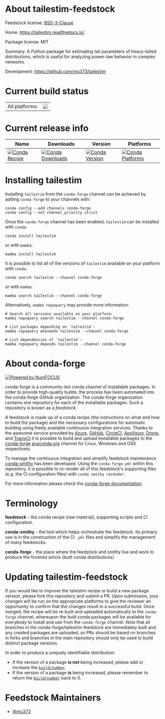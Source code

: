 About tailestim-feedstock
=========================

Feedstock license: [BSD-3-Clause](https://github.com/conda-forge/tailestim-feedstock/blob/main/LICENSE.txt)

Home: https://tailestim.readthedocs.io/

Package license: MIT

Summary: A Python package for estimating tail parameters of heavy-tailed distributions, which is useful for analyzing power-law behavior in complex networks.

Development: https://github.com/mu373/tailestim

Current build status
====================


<table><tr><td>All platforms:</td>
    <td>
      <a href="https://dev.azure.com/conda-forge/feedstock-builds/_build/latest?definitionId=25102&branchName=main">
        <img src="https://dev.azure.com/conda-forge/feedstock-builds/_apis/build/status/tailestim-feedstock?branchName=main">
      </a>
    </td>
  </tr>
</table>

Current release info
====================

| Name | Downloads | Version | Platforms |
| --- | --- | --- | --- |
| [![Conda Recipe](https://img.shields.io/badge/recipe-tailestim-green.svg)](https://anaconda.org/conda-forge/tailestim) | [![Conda Downloads](https://img.shields.io/conda/dn/conda-forge/tailestim.svg)](https://anaconda.org/conda-forge/tailestim) | [![Conda Version](https://img.shields.io/conda/vn/conda-forge/tailestim.svg)](https://anaconda.org/conda-forge/tailestim) | [![Conda Platforms](https://img.shields.io/conda/pn/conda-forge/tailestim.svg)](https://anaconda.org/conda-forge/tailestim) |

Installing tailestim
====================

Installing `tailestim` from the `conda-forge` channel can be achieved by adding `conda-forge` to your channels with:

```
conda config --add channels conda-forge
conda config --set channel_priority strict
```

Once the `conda-forge` channel has been enabled, `tailestim` can be installed with `conda`:

```
conda install tailestim
```

or with `mamba`:

```
mamba install tailestim
```

It is possible to list all of the versions of `tailestim` available on your platform with `conda`:

```
conda search tailestim --channel conda-forge
```

or with `mamba`:

```
mamba search tailestim --channel conda-forge
```

Alternatively, `mamba repoquery` may provide more information:

```
# Search all versions available on your platform:
mamba repoquery search tailestim --channel conda-forge

# List packages depending on `tailestim`:
mamba repoquery whoneeds tailestim --channel conda-forge

# List dependencies of `tailestim`:
mamba repoquery depends tailestim --channel conda-forge
```


About conda-forge
=================

[![Powered by
NumFOCUS](https://img.shields.io/badge/powered%20by-NumFOCUS-orange.svg?style=flat&colorA=E1523D&colorB=007D8A)](https://numfocus.org)

conda-forge is a community-led conda channel of installable packages.
In order to provide high-quality builds, the process has been automated into the
conda-forge GitHub organization. The conda-forge organization contains one repository
for each of the installable packages. Such a repository is known as a *feedstock*.

A feedstock is made up of a conda recipe (the instructions on what and how to build
the package) and the necessary configurations for automatic building using freely
available continuous integration services. Thanks to the awesome service provided by
[Azure](https://azure.microsoft.com/en-us/services/devops/), [GitHub](https://github.com/),
[CircleCI](https://circleci.com/), [AppVeyor](https://www.appveyor.com/),
[Drone](https://cloud.drone.io/welcome), and [TravisCI](https://travis-ci.com/)
it is possible to build and upload installable packages to the
[conda-forge](https://anaconda.org/conda-forge) [anaconda.org](https://anaconda.org/)
channel for Linux, Windows and OSX respectively.

To manage the continuous integration and simplify feedstock maintenance
[conda-smithy](https://github.com/conda-forge/conda-smithy) has been developed.
Using the ``conda-forge.yml`` within this repository, it is possible to re-render all of
this feedstock's supporting files (e.g. the CI configuration files) with ``conda smithy rerender``.

For more information please check the [conda-forge documentation](https://conda-forge.org/docs/).

Terminology
===========

**feedstock** - the conda recipe (raw material), supporting scripts and CI configuration.

**conda-smithy** - the tool which helps orchestrate the feedstock.
                   Its primary use is in the construction of the CI ``.yml`` files
                   and simplify the management of *many* feedstocks.

**conda-forge** - the place where the feedstock and smithy live and work to
                  produce the finished article (built conda distributions)


Updating tailestim-feedstock
============================

If you would like to improve the tailestim recipe or build a new
package version, please fork this repository and submit a PR. Upon submission,
your changes will be run on the appropriate platforms to give the reviewer an
opportunity to confirm that the changes result in a successful build. Once
merged, the recipe will be re-built and uploaded automatically to the
`conda-forge` channel, whereupon the built conda packages will be available for
everybody to install and use from the `conda-forge` channel.
Note that all branches in the conda-forge/tailestim-feedstock are
immediately built and any created packages are uploaded, so PRs should be based
on branches in forks and branches in the main repository should only be used to
build distinct package versions.

In order to produce a uniquely identifiable distribution:
 * If the version of a package **is not** being increased, please add or increase
   the [``build/number``](https://docs.conda.io/projects/conda-build/en/latest/resources/define-metadata.html#build-number-and-string).
 * If the version of a package **is** being increased, please remember to return
   the [``build/number``](https://docs.conda.io/projects/conda-build/en/latest/resources/define-metadata.html#build-number-and-string)
   back to 0.

Feedstock Maintainers
=====================

* [@mu373](https://github.com/mu373/)

